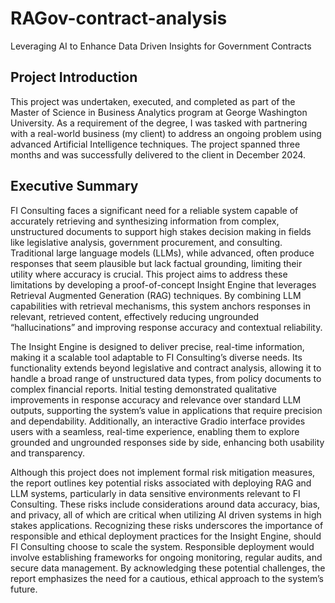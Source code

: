 # RAGov-contract-analysis
Leveraging AI to Enhance Data Driven Insights for Government Contracts

## Project Introduction
This project was undertaken, executed, and completed as part of the Master of Science in Business Analytics program at George Washington University. As a requirement of the degree, I was tasked with partnering with a real-world business (my client) to address an ongoing problem using advanced Artificial Intelligence techniques. The project spanned three months and was successfully delivered to the client in December 2024.

## Executive Summary
FI Consulting faces a significant need for a reliable system capable of accurately retrieving and
synthesizing information from complex, unstructured documents to support high stakes decision
making in fields like legislative analysis, government procurement, and consulting. Traditional
large language models (LLMs), while advanced, often produce responses that seem plausible but
lack factual grounding, limiting their utility where accuracy is crucial. This project aims to address
these limitations by developing a proof-of-concept Insight Engine that leverages Retrieval
Augmented Generation (RAG) techniques. By combining LLM capabilities with retrieval
mechanisms, this system anchors responses in relevant, retrieved content, effectively reducing
ungrounded “hallucinations” and improving response accuracy and contextual reliability.

The Insight Engine is designed to deliver precise, real-time information, making it a scalable tool
adaptable to FI Consulting’s diverse needs. Its functionality extends beyond legislative and
contract analysis, allowing it to handle a broad range of unstructured data types, from policy
documents to complex financial reports. Initial testing demonstrated qualitative improvements in
response accuracy and relevance over standard LLM outputs, supporting the system’s value in
applications that require precision and dependability. Additionally, an interactive Gradio interface
provides users with a seamless, real-time experience, enabling them to explore grounded and
ungrounded responses side by side, enhancing both usability and transparency.

Although this project does not implement formal risk mitigation measures, the report outlines key
potential risks associated with deploying RAG and LLM systems, particularly in data sensitive
environments relevant to FI Consulting. These risks include considerations around data accuracy,
bias, and privacy, all of which are critical when utilizing AI driven systems in high stakes
applications. Recognizing these risks underscores the importance of responsible and ethical
deployment practices for the Insight Engine, should FI Consulting choose to scale the system.
Responsible deployment would involve establishing frameworks for ongoing monitoring, regular
audits, and secure data management. By acknowledging these potential challenges, the report
emphasizes the need for a cautious, ethical approach to the system’s future.
